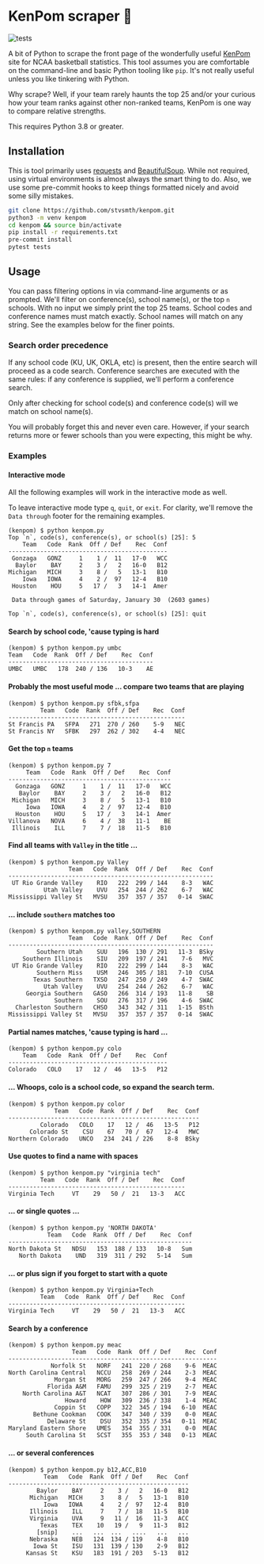 # KenPom scraper 🏀

![tests](https://github.com/stvsmth/kenpom/workflows/tests/badge.svg)

A bit of Python to scrape the front page of the wonderfully useful
[KenPom](https://kenpom.com) site for NCAA basketball statistics. This tool assumes
you are comfortable on the command-line and basic Python tooling like `pip`. It's
not really useful unless you like tinkering with Python.

Why scrape? Well, if your team rarely haunts the top 25 and/or your curious how your
team ranks against other non-ranked teams, KenPom is one way to compare relative
strengths.

This requires Python 3.8 or greater.

## Installation

This is tool primarily uses [requests](https://requests.readthedocs.io/en/master/)
and [BeautifulSoup](https://www.crummy.com/software/BeautifulSoup/bs4/doc/). While not
required, using virtual environments is almost always the smart thing to do. Also, we
use some pre-commit hooks to keep things formatted nicely and avoid some silly mistakes.

```bash
git clone https://github.com/stvsmth/kenpom.git
python3 -m venv kenpom
cd kenpom && source bin/activate
pip install -r requirements.txt
pre-commit install
pytest tests
```

## Usage

You can pass filtering options in via command-line arguments or as prompted. We'll
filter on conference(s), school name(s), or the top `n` schools. With no input we
simply print the top 25 teams. School codes and conference names must match exactly.
School names will match on any string. See the examples below for the finer points.

### Search order precedence
If any school code (KU, UK, OKLA, etc) is present, then the entire search will
proceed as a code search. Conference searches are executed with the same rules: if any
conference is supplied, we'll perform a conference search.

Only after checking for school code(s) and conference code(s) will we match on school
name(s).

You will probably forget this and never even care. However, if your search returns more
or fewer schools than you were expecting, this might be why.

### Examples

#### Interactive mode

All the following examples will work in the interactive mode as well.

To leave interactive mode type `q`, `quit`, or `exit`. For clarity, we'll remove the
`Data through` footer for the remaining examples.

    (kenpom) $ python kenpom.py
    Top `n`, code(s), conference(s), or school(s) [25]: 5
        Team   Code  Rank  Off / Def    Rec  Conf
    ---------------------------------------------
     Gonzaga   GONZ     1    1 /  11   17-0   WCC
      Baylor    BAY     2    3 /   2   16-0   B12
    Michigan   MICH     3    8 /   5   13-1   B10
        Iowa   IOWA     4    2 /  97   12-4   B10
     Houston    HOU     5   17 /   3   14-1  Amer

     Data through games of Saturday, January 30  (2603 games)

    Top `n`, code(s), conference(s), or school(s) [25]: quit

[//]: # (Edit doc-gen.txt rather than the following content)
#### Search by school code, 'cause typing is hard
    (kenpom) $ python kenpom.py umbc
    Team   Code  Rank  Off / Def    Rec  Conf
    -----------------------------------------
    UMBC   UMBC   178  240 / 136   10-3    AE


[//]: # (Edit doc-gen.txt rather than the following content)
#### Probably the most useful mode ... compare two teams that are playing
    (kenpom) $ python kenpom.py sfbk,sfpa
             Team   Code  Rank  Off / Def    Rec  Conf
    --------------------------------------------------
    St Francis PA   SFPA   271  270 / 260    5-9   NEC
    St Francis NY   SFBK   297  262 / 302    4-4   NEC


[//]: # (Edit doc-gen.txt rather than the following content)
#### Get the top `n` teams
    (kenpom) $ python kenpom.py 7
         Team   Code  Rank  Off / Def    Rec  Conf
    ----------------------------------------------
      Gonzaga   GONZ     1    1 /  11   17-0   WCC
       Baylor    BAY     2    3 /   2   16-0   B12
     Michigan   MICH     3    8 /   5   13-1   B10
         Iowa   IOWA     4    2 /  97   12-4   B10
      Houston    HOU     5   17 /   3   14-1  Amer
    Villanova   NOVA     6    4 /  38   11-1    BE
     Illinois    ILL     7    7 /  18   11-5   B10


[//]: # (Edit doc-gen.txt rather than the following content)
#### Find all teams with `Valley` in the title ...
    (kenpom) $ python kenpom.py Valley
                     Team   Code  Rank  Off / Def    Rec  Conf
    ----------------------------------------------------------
     UT Rio Grande Valley    RIO   222  299 / 144    8-3   WAC
              Utah Valley    UVU   254  244 / 262    6-7   WAC
    Mississippi Valley St   MVSU   357  357 / 357   0-14  SWAC


[//]: # (Edit doc-gen.txt rather than the following content)
#### ... include `southern` matches too
    (kenpom) $ python kenpom.py valley,SOUTHERN
                     Team   Code  Rank  Off / Def    Rec  Conf
    ----------------------------------------------------------
            Southern Utah    SUU   196  130 / 291   11-3  BSky
        Southern Illinois    SIU   209  197 / 241    7-6   MVC
     UT Rio Grande Valley    RIO   222  299 / 144    8-3   WAC
            Southern Miss    USM   246  305 / 181   7-10  CUSA
           Texas Southern   TXSO   247  250 / 249    4-7  SWAC
              Utah Valley    UVU   254  244 / 262    6-7   WAC
         Georgia Southern   GASO   266  314 / 193   11-8    SB
                 Southern    SOU   276  317 / 196    4-6  SWAC
      Charleston Southern   CHSO   343  342 / 311   1-15  BSth
    Mississippi Valley St   MVSU   357  357 / 357   0-14  SWAC


[//]: # (Edit doc-gen.txt rather than the following content)
#### Partial names matches, 'cause typing is hard ...
    (kenpom) $ python kenpom.py colo
        Team   Code  Rank  Off / Def    Rec  Conf
    ---------------------------------------------
    Colorado   COLO    17   12 /  46   13-5   P12


[//]: # (Edit doc-gen.txt rather than the following content)
#### ... Whoops, colo is a school code, so expand the search term.
    (kenpom) $ python kenpom.py color
                 Team   Code  Rank  Off / Def    Rec  Conf
    ------------------------------------------------------
             Colorado   COLO    17   12 /  46   13-5   P12
          Colorado St    CSU    67   70 /  67   12-4   MWC
    Northern Colorado   UNCO   234  241 / 226    8-8  BSky


[//]: # (Edit doc-gen.txt rather than the following content)
#### Use quotes to find a name with spaces
    (kenpom) $ python kenpom.py "virginia tech"
             Team   Code  Rank  Off / Def    Rec  Conf
    --------------------------------------------------
    Virginia Tech     VT    29   50 /  21   13-3   ACC


[//]: # (Edit doc-gen.txt rather than the following content)
#### ... or single quotes ...
    (kenpom) $ python kenpom.py 'NORTH DAKOTA'
               Team   Code  Rank  Off / Def    Rec  Conf
    ----------------------------------------------------
    North Dakota St   NDSU   153  188 / 133   10-8   Sum
       North Dakota    UND   319  311 / 292   5-14   Sum


[//]: # (Edit doc-gen.txt rather than the following content)
#### ... or plus sign if you forget to start with a quote
    (kenpom) $ python kenpom.py Virginia+Tech
             Team   Code  Rank  Off / Def    Rec  Conf
    --------------------------------------------------
    Virginia Tech     VT    29   50 /  21   13-3   ACC


[//]: # (Edit doc-gen.txt rather than the following content)
#### Search by a conference
    (kenpom) $ python kenpom.py meac
                      Team   Code  Rank  Off / Def    Rec  Conf
    -----------------------------------------------------------
                Norfolk St   NORF   241  220 / 268    9-6  MEAC
    North Carolina Central   NCCU   258  269 / 244    2-3  MEAC
                 Morgan St   MORG   259  247 / 266    9-4  MEAC
               Florida A&M   FAMU   299  325 / 219    2-7  MEAC
        North Carolina A&T   NCAT   307  286 / 301    7-9  MEAC
                    Howard    HOW   309  236 / 338    1-4  MEAC
                 Coppin St   COPP   322  345 / 194   6-10  MEAC
           Bethune Cookman   COOK   347  340 / 339    0-0  MEAC
               Delaware St    DSU   352  335 / 354   0-11  MEAC
    Maryland Eastern Shore   UMES   354  355 / 331    0-0  MEAC
         South Carolina St   SCST   355  353 / 348   0-13  MEAC


[//]: # (Edit doc-gen.txt rather than the following content)
#### ... or several conferences
    (kenpom) $ python kenpom.py b12,ACC,B10
              Team   Code  Rank  Off / Def    Rec  Conf
    ---------------------------------------------------
            Baylor    BAY     2    3 /   2   16-0   B12
          Michigan   MICH     3    8 /   5   13-1   B10
              Iowa   IOWA     4    2 /  97   12-4   B10
          Illinois    ILL     7    7 /  18   11-5   B10
          Virginia    UVA     9   11 /  16   11-3   ACC
             Texas    TEX    10   19 /   9   11-3   B12
            [snip]    ...   ...  ...   ....   ...   ...
          Nebraska    NEB   124  134 / 119    4-8   B10
           Iowa St    ISU   131  139 / 130    2-9   B12
         Kansas St    KSU   183  191 / 203   5-13   B12
